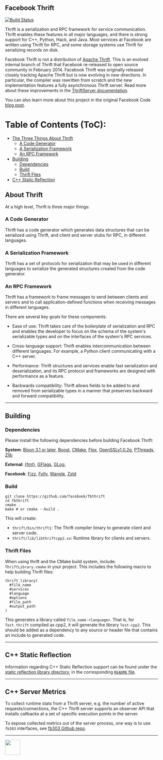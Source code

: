Facebook Thrift
---------------

[![Build Status](https://travis-ci.com/facebook/fbthrift.svg?branch=master)](
  https://travis-ci.com/facebook/fbthrift)

Thrift is a serialization and RPC framework for service communication. Thrift enables these features in all major languages, and there is strong support for C++, Python, Hack, and Java. Most services at Facebook are written using Thrift for RPC, and some storage systems use Thrift for serializing records on disk.

Facebook Thrift is not a distribution of [Apache Thrift](https://thrift.apache.org/). This is an evolved internal branch of Thrift that Facebook re-released to open source community in February 2014. Facebook Thrift was originally released closely tracking Apache Thrift but is now evolving in new directions. In particular, the compiler was rewritten from scratch and the new implementation features a fully asynchronous Thrift server. Read more about these improvements in the [ThriftServer documentation](https://github.com/facebook/fbthrift/blob/master/thrift/doc/Cpp2.md).

You can also learn more about this project in the original Facebook Code [blog post](https://code.facebook.com/posts/1468950976659943/under-the-hood-building-and-open-sourcing-fbthrift/).

Table of Contents (ToC):
=========================
* [The Three Things About Thrift](#about-thrift)
  * [A Code Generator](#a-code-generator)
  * [A Serialization Framework](#a-serialization-framework)
  * [An RPC Framework](#an-rpc-framework)
* [Building](#building)
  * [Dependencies](#dependencies)
  * [Build](#build)
  * [Thrift Files](#thrift-files)
* [C++ Static Reflection](#c-static-reflection)


## About Thrift
At a high level, Thrift is three major things:

### A Code Generator

Thrift has a code generator which generates data structures that can be serialized using Thrift, and client and server stubs for RPC, in different languages.

### A Serialization Framework

Thrift has a set of protocols for serialization that may be used in different languages to serialize the generated structures created from the code generator.

### An RPC Framework

Thrift has a framework to frame messages to send between clients and servers and to call application-defined functions when receiving messages in different languages.

There are several key goals for these components:
* Ease of use:
  Thrift takes care of the boilerplate of serialization and RPC and enables the developer to focus on the schema of the system's serializable types and on the interfaces of the system's RPC services.

* Cross-language support:
  Thrift enables intercommunication between different languages. For example, a Python client communicating with a C++ server.

* Performance:
  Thrift structures and services enable fast serialization and deserialization, and its RPC protocol and frameworks are designed with performance as a feature.

* Backwards compatibility:
  Thrift allows fields to be added to and removed from serializable types in a manner that preserves backward and forward compatibility.

---

## Building

### Dependencies

Please install the following dependencies before building Facebook Thrift:

**System**:
[Bison 3.1 or later](https://www.gnu.org/software/bison),
[Boost](https://www.boost.org),
[CMake](https://cmake.org),
[Flex](https://www.gnu.org/software/flex),
[OpenSSLv1.0.2g](https://www.openssl.org),
[PThreads](https://computing.llnl.gov/tutorials/pthreads),
[Zlib](https://zlib.net)

**External**:
[{fmt}](https://github.com/fmtlib/fmt),
[GFlags](https://github.com/gflags/gflags),
[GLog](https://github.com/google/glog),

**Facebook**:
[Fizz](https://github.com/facebookincubator/fizz),
[Folly](https://github.com/facebook/folly),
[Wangle](https://github.com/facebook/wangle),
[Zstd](https://github.com/facebook/zstd)

### Build

    git clone https://github.com/facebook/fbthrift
    cd fbthrift
    cmake .
    make # or cmake --build .

This will create:

* `thrift/bin/thrift1`: The Thrift compiler binary to generate client and
  server code.
* `thrift/lib/libthriftcpp2.so`: Runtime library for clients and servers.

### Thrift Files

When using thrift and the CMake build system, include: `ThriftLibrary.cmake` in
your project. This includes the following macro to help building Thrift files:

    thrift_library(
      #file_name
      #services
      #language
      #options
      #file_path
      #output_path
    )

This generates a library called `file_name-<language>`. That is, for
`Test.thrift` compiled as cpp2, it will generate the library `Test-cpp2`.
 This should be added as a dependency to any source or header file that contains
an include to generated code.

---

## C++ Static Reflection

Information regarding C++ Static Reflection support can be found under the [static reflection library directory](thrift/lib/cpp2/reflection/), in the corresponding [`README` file](thrift/lib/cpp2/reflection/README.md).

---

## C++ Server Metrics

To collect runtime stats from a Thrift server, e.g. the number of active requests/connections, the C++ Thrift server supports an observer API that installs callbacks at a set of specific execution points in the server.

To expose collected metrics out of the server process, one way is to use `fb303` interfaces, see [fb303 Github repo](https://github.com/facebook/fb303).

---

<img src="https://avatars2.githubusercontent.com/u/69631?s=200&v=4" width="50"></img>
